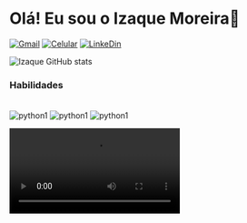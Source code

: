 

# Olá! Eu sou o Izaque Moreira👋

[![Gmail](https://img.shields.io/badge/Gmail-D14836?style=for-the-badge&logo=gmail&logoColor=white)](https://mail.google.com/mail/u/1/#sent?compose=CllgCHrfSnPdVFLkGkgzsmZKfvkcXXvMrSNTVlhfpQlZTxrZrGJKnMlFqNMXFkrrrXnGtKbrCZL)
[![Celular](https://img.shields.io/badge/WhatsApp-25D366?style=for-the-badge&logo=whatsapp&logoColor=white)](https://wa.me/61996779291)
[![LinkeDin](https://img.shields.io/badge/LinkedIn-0077B5?style=for-the-badge&logo=linkedin&logoColor=white)](https://www.linkedin.com/in/izaque-barbosa-541282287)

![Izaque GitHub stats](https://github-readme-stats.vercel.app/api?username=Host613&show_icons=true&theme=dracula)

### Habilidades
<div style="display: inline_block"><br/>
<img align="center" alt=python1 src="https://img.shields.io/badge/Python-3776AB?style=for-the-badge&logo=python&logoColor=white" >
<img align="center" alt=python1 src="https://img.shields.io/badge/PostgreSQL-316192?style=for-the-badge&logo=postgresql&logoColor=white" >
<img align="center" alt=python1 src="https://img.shields.io/badge/R-276DC3?style=for-the-badge&logo=r&logoColor=white"
<div>

<video src="https://github.com/Host613/Host613/issues/1#issue-3302134904)](https://private-user-images.githubusercontent.com/140653381/475806206-0783dcd4-6e1a-4f57-88c8-e3d72d41d6e8.mp4?jwt=eyJhbGciOiJIUzI1NiIsInR5cCI6IkpXVCJ9.eyJpc3MiOiJnaXRodWIuY29tIiwiYXVkIjoicmF3LmdpdGh1YnVzZXJjb250ZW50LmNvbSIsImtleSI6ImtleTUiLCJleHAiOjE3NTQ2MDg5OTQsIm5iZiI6MTc1NDYwODY5NCwicGF0aCI6Ii8xNDA2NTMzODEvNDc1ODA2MjA2LTA3ODNkY2Q0LTZlMWEtNGY1Ny04OGM4LWUzZDcyZDQxZDZlOC5tcDQ_WC1BbXotQWxnb3JpdGhtPUFXUzQtSE1BQy1TSEEyNTYmWC1BbXotQ3JlZGVudGlhbD1BS0lBVkNPRFlMU0E1M1BRSzRaQSUyRjIwMjUwODA3JTJGdXMtZWFzdC0xJTJGczMlMkZhd3M0X3JlcXVlc3QmWC1BbXotRGF0ZT0yMDI1MDgwN1QyMzE4MTRaJlgtQW16LUV4cGlyZXM9MzAwJlgtQW16LVNpZ25hdHVyZT1hZjhmZTIyZjljZGMwMTAwMGQwM2Y5MTkzN2VkN2U0ZmY2YmE1OTJlNTA3MDhmMDdhYThjY2YyZmUzMWYxNzcwJlgtQW16LVNpZ25lZEhlYWRlcnM9aG9zdCJ9.oM_86svJdmnO5pRId8bpp8KKenwuryYV_AfXkOhFJc4](https://github.com/Host613/Host613/issues/1" controls></video>
